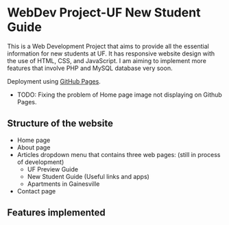 # WebDev Project-UF New Student Guide
This is a Web Development Project that aims to provide all the essential information for new students at UF. It has responsive website design with the use of HTML, CSS, and JavaScript. I am aiming to implement more features that involve PHP and MySQL database very soon.

 Deployment using [GitHub Pages](https://weiqinghan.github.io/WebDev/).
 - TODO: Fixing the problem of Home page image not displaying on Github Pages.


## Structure of the website
- Home page
- About page
- Articles dropdown menu that contains three web pages: (still in process of development)
  - UF Preview Guide
  - New Student Guide (Useful links and apps)
  - Apartments in Gainesville
- Contact page


## Features implemented

